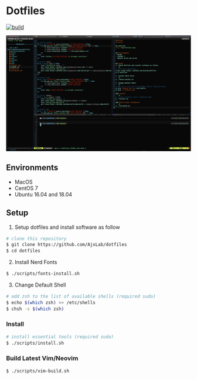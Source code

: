 Dotfiles
========

[![build](https://github.com/AjxLab/dotfiles/workflows/build/badge.svg)](https://github.com/AjxLab/dotfiles/actions)

![](./img/terminal.png)


## Environments
- MacOS
- CentOS 7
- Ubuntu 16.04 and 18.04


## Setup
1. Setup dotfiles and install software as follow
```sh
# clone this repository
$ git clone https://github.com/AjxLab/dotfiles
$ cd dotfiles
```
2. Install Nerd Fonts
```sh
$ ./scripts/fonts-install.sh
```
3. Change Default Shell
```sh
# add zsh to the list of available shells (required sudo)
$ echo $(which zsh) >> /etc/shells
$ chsh -s $(which zsh)
```
### Install
```sh
# install essential tools (required sudo)
$ ./scripts/install.sh
```
### Build Latest Vim/Neovim
```sh
$ ./scripts/vim-build.sh
```
